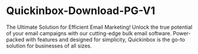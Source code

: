 # Quickinbox-Download-PG-V1
The Ultimate Solution for Efficient Email Marketing!  Unlock the true potential of your email campaigns with our cutting-edge bulk email software. Power-packed with features and designed for simplicity, Quickinbox is the go-to solution for businesses of all sizes.
